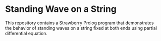 # Standing Wave on a String
This repository contains a Strawberry Prolog program that demonstrates the behavior of standing waves on a string fixed at both ends using partial differential equation.
